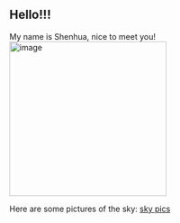 Hello!!!
---------------

My name is Shenhua, nice to meet you!
<img width="279" height="274" alt="image" src="https://github.com/user-attachments/assets/d9765b2b-5adc-41e5-8196-9a383fea10a0" />

Here are some pictures of the sky: [sky pics](https://unsplash.com/s/photos/sky)
